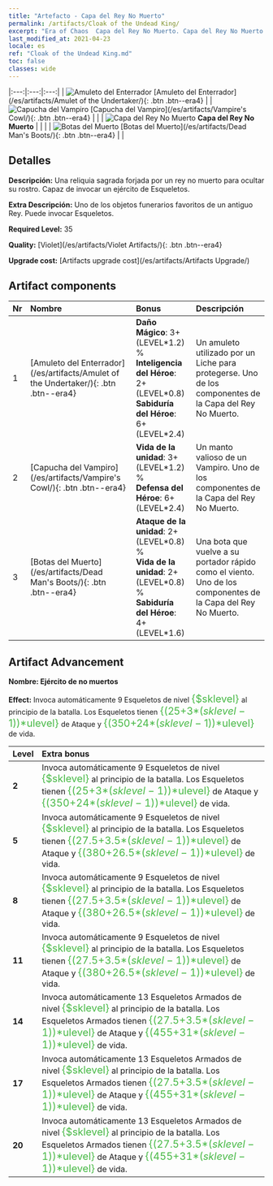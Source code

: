 ```yaml
---
title: "Artefacto - Capa del Rey No Muerto"
permalink: /artifacts/Cloak of the Undead King/
excerpt: "Era of Chaos  Capa del Rey No Muerto. Capa del Rey No Muerto Una reliquia sagrada forjada por un rey no muerto para ocultar su rostro. Capaz de invocar un ejército de Esqueletos."
last_modified_at: 2021-04-23
locale: es
ref: "Cloak of the Undead King.md"
toc: false
classes: wide
---
```


  |:---:|:---:|:---:| 
  | ![Amuleto del Enterrador](/images/t/artifact_40321.png) [Amuleto del Enterrador](/es/artifacts/Amulet of the Undertaker/){: .btn .btn--era4} |   | ![Capucha del Vampiro](/images/t/artifact_40321.png) [Capucha del Vampiro](/es/artifacts/Vampire's Cowl/){: .btn .btn--era4} | 
  |   | ![Capa del Rey No Muerto](/images/t/icon_artifact_32.png) **Capa del Rey No Muerto** |  | 
  |   | ![Botas del Muerto](/images/t/artifact_40321.png) [Botas del Muerto](/es/artifacts/Dead Man's Boots/){: .btn .btn--era4} |   | 


## Detalles

 **Descripción:** Una reliquia sagrada forjada por un rey no muerto para ocultar su rostro. Capaz de invocar un ejército de Esqueletos.

 **Extra Descripción:** Uno de los objetos funerarios favoritos de un antiguo Rey. Puede invocar Esqueletos.

 **Required Level:** 35

 **Quality:** [Violet](/es/artifacts/Violet Artifacts/){: .btn .btn--era4}

 **Upgrade cost:** [Artifacts upgrade cost](/es/artifacts/Artifacts Upgrade/)



## Artifact components

  | Nr |    Nombre    |   Bonus | Descripción | 
  |:---|:-----------|:--------|:------------| 
  | 1 | [Amuleto del Enterrador](/es/artifacts/Amulet of the Undertaker/){: .btn .btn--era4} | **Daño Mágico**: 3+(LEVEL\*1.2) %<br/>**Inteligencia del Héroe**: 2+(LEVEL\*0.8)<br/>**Sabiduría del Héroe**: 6+(LEVEL\*2.4) | Un amuleto utilizado por un Liche para protegerse. Uno de los componentes de la Capa del Rey No Muerto. | 
  | 2 | [Capucha del Vampiro](/es/artifacts/Vampire's Cowl/){: .btn .btn--era4} | **Vida de la unidad**: 3+(LEVEL\*1.2) %<br/>**Defensa del Héroe**: 6+(LEVEL\*2.4) | Un manto valioso de un Vampiro. Uno de los componentes de la Capa del Rey No Muerto. | 
  | 3 | [Botas del Muerto](/es/artifacts/Dead Man's Boots/){: .btn .btn--era4} | **Ataque de la unidad**: 2+(LEVEL\*0.8) %<br/>**Vida de la unidad**: 2+(LEVEL\*0.8) %<br/>**Sabiduría del Héroe**: 4+(LEVEL\*1.6) | Una bota que vuelve a su portador rápido como el viento. Uno de los componentes de la Capa del Rey No Muerto. | 


## Artifact Advancement

 **Nombre: Ejército de no muertos**

 **Effect:** Invoca automáticamente 9 Esqueletos de nivel <span style="color: #48b946;font-size:20px">{$sklevel}</span> al principio de la batalla. Los Esqueletos tienen <span style="color: #48b946;font-size:20px">{(25+3*($sklevel-1))*$ulevel}</span> de Ataque y <span style="color: #48b946;font-size:20px">{(350+24*($sklevel-1))*$ulevel}</span> de vida.

  |  Level  |    Extra bonus  | 
  |:--------|:----------------| 
  | **2** | Invoca automáticamente 9 Esqueletos de nivel <span style="color: #48b946;font-size:20px">{$sklevel}</span> al principio de la batalla. Los Esqueletos tienen <span style="color: #48b946;font-size:20px">{(25+3*($sklevel-1))*$ulevel}</span> de Ataque y <span style="color: #48b946;font-size:20px">{(350+24*($sklevel-1))*$ulevel}</span> de vida. | 
  | **5** | Invoca automáticamente 9 Esqueletos de nivel <span style="color: #48b946;font-size:20px">{$sklevel}</span> al principio de la batalla. Los Esqueletos tienen <span style="color: #48b946;font-size:20px">{(27.5+3.5*($sklevel-1))*$ulevel}</span> de Ataque y <span style="color: #48b946;font-size:20px">{(380+26.5*($sklevel-1))*$ulevel}</span> de vida. | 
  | **8** | Invoca automáticamente 9 Esqueletos de nivel <span style="color: #48b946;font-size:20px">{$sklevel}</span> al principio de la batalla. Los Esqueletos tienen <span style="color: #48b946;font-size:20px">{(27.5+3.5*($sklevel-1))*$ulevel}</span> de Ataque y <span style="color: #48b946;font-size:20px">{(380+26.5*($sklevel-1))*$ulevel}</span> de vida. | 
  | **11** | Invoca automáticamente 9 Esqueletos de nivel <span style="color: #48b946;font-size:20px">{$sklevel}</span> al principio de la batalla. Los Esqueletos tienen <span style="color: #48b946;font-size:20px">{(27.5+3.5*($sklevel-1))*$ulevel}</span> de Ataque y <span style="color: #48b946;font-size:20px">{(380+26.5*($sklevel-1))*$ulevel}</span> de vida. | 
  | **14** | Invoca automáticamente 13 Esqueletos Armados de nivel <span style="color: #48b946;font-size:20px">{$sklevel}</span> al principio de la batalla. Los Esqueletos Armados tienen <span style="color: #48b946;font-size:20px">{(27.5+3.5*($sklevel-1))*$ulevel}</span> de Ataque y <span style="color: #48b946;font-size:20px">{(455+31*($sklevel-1))*$ulevel}</span> de vida. | 
  | **17** | Invoca automáticamente 13 Esqueletos Armados de nivel <span style="color: #48b946;font-size:20px">{$sklevel}</span> al principio de la batalla. Los Esqueletos Armados tienen <span style="color: #48b946;font-size:20px">{(27.5+3.5*($sklevel-1))*$ulevel}</span> de Ataque y <span style="color: #48b946;font-size:20px">{(455+31*($sklevel-1))*$ulevel}</span> de vida. | 
  | **20** | Invoca automáticamente 13 Esqueletos Armados de nivel <span style="color: #48b946;font-size:20px">{$sklevel}</span> al principio de la batalla. Los Esqueletos Armados tienen <span style="color: #48b946;font-size:20px">{(27.5+3.5*($sklevel-1))*$ulevel}</span> de Ataque y <span style="color: #48b946;font-size:20px">{(455+31*($sklevel-1))*$ulevel}</span> de vida. | 
